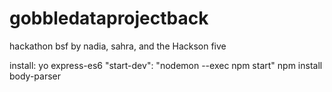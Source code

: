 # gobbledataprojectback


hackathon bsf by nadia, sahra, and the Hackson five

install: 
yo express-es6
"start-dev": "nodemon --exec npm start"
npm install body-parser

